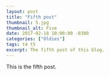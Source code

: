 ```yaml
---
layout: post
title: "Fifth post"
thumbnail: 5.jpg
thumbnail_alt: Five
date: 2017-02-18 10:00:00 -0300
categories: ["Oldies"]
tags: t4 t5
excerpt: The fifth post of this blog.
---
```

This is the fifth post.
